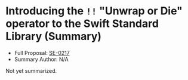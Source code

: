 # Introducing the `!!` "Unwrap or Die" operator to the Swift Standard Library (Summary)

* Full Proposal: [SE-0217](https://github.com/apple/swift-evolution/blob/main/proposals/0217-bangbang.md)
* Summary Author: N/A

Not yet summarized.
